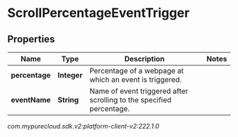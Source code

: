 # ScrollPercentageEventTrigger


## Properties

| Name | Type | Description | Notes |
| ------------ | ------------- | ------------- | ------------- |
| **percentage** | **Integer** | Percentage of a webpage at which an event is triggered. |  |
| **eventName** | **String** | Name of event triggered after scrolling to the specified percentage. |  |




_com.mypurecloud.sdk.v2:platform-client-v2:222.1.0_
